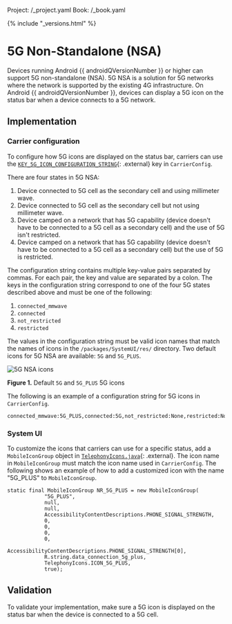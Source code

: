 Project: /_project.yaml
Book: /_book.yaml

{% include "_versions.html" %}

<!--
  Copyright 2019 The Android Open Source Project

  Licensed under the Apache License, Version 2.0 (the "License");
  you may not use this file except in compliance with the License.
  You may obtain a copy of the License at

      http://www.apache.org/licenses/LICENSE-2.0

  Unless required by applicable law or agreed to in writing, software
  distributed under the License is distributed on an "AS IS" BASIS,
  WITHOUT WARRANTIES OR CONDITIONS OF ANY KIND, either express or implied.
  See the License for the specific language governing permissions and
  limitations under the License.
-->

# 5G Non-Standalone (NSA)

Devices running Android {{ androidQVersionNumber }} or higher can support 5G
non-standalone (NSA). 5G NSA
is a solution for 5G networks where the network is supported by the existing 4G
infrastructure. On Android {{ androidQVersionNumber }}, devices can display a
5G icon on the status bar
when a device connects to a 5G network.

## Implementation

### Carrier configuration

To configure how 5G icons are displayed on the status bar, carriers can use the
[`KEY_5G_ICON_CONFIGURATION_STRING`](https://android.googlesource.com/platform/frameworks/base/+/refs/heads/master/telephony/java/android/telephony/CarrierConfigManager.java#2459){: .external}
key in `CarrierConfig`.

There are four states in 5G NSA:

1.  Device connected to 5G cell as the secondary cell and using
    millimeter wave.
1.  Device connected to 5G cell as the secondary cell but not using
    millimeter wave.
1.  Device camped on a network that has 5G capability (device doesn't have
    to be connected to a 5G cell as a secondary cell) and the use of 5G isn't
    restricted.
1.  Device camped on a network that has 5G capability (device doesn't have
    to be connected to a 5G cell as a secondary cell) but the use of 5G is
    restricted.

The configuration string contains multiple key-value pairs separated by commas.
For each pair, the key and value are separated by a colon. The keys in the
configuration string correspond to one of the four 5G states described above
and must be one of the following:

1.  `connected_mmwave`
1.  `connected`
1.  `not_restricted`
1.  `restricted`

The values in the configuration string must be valid icon names that match the
names of icons in the `/packages/SystemUI/res/` directory. Two default icons
for 5G NSA are available: `5G` and `5G_PLUS`.

![5G NSA icons](/devices/tech/connect/images/5g-nsa-icons.png)

**Figure 1.** Default `5G` and `5G_PLUS` 5G icons

The following is an example of a configuration string for 5G icons in
`CarrierConfig`.

```
connected_mmwave:5G_PLUS,connected:5G,not_restricted:None,restricted:None
```

### System UI

To customize the icons that carriers can use for a specific status, add a
`MobileIconGroup` object in
[`TelephonyIcons.java`](https://android.googlesource.com/platform/frameworks/base/+/master/packages/SystemUI/src/com/android/systemui/statusbar/policy/TelephonyIcons.java#25){: .external}.
The icon name in `MobileIconGroup` must match the icon name used in
`CarrierConfig`. The following shows an example of how to add a customized icon
with the name "5G_PLUS" to `MobileIconGroup`.

```
static final MobileIconGroup NR_5G_PLUS = new MobileIconGroup(
            "5G_PLUS",
            null,
            null,
            AccessibilityContentDescriptions.PHONE_SIGNAL_STRENGTH,
            0,
            0,
            0,
            0,

AccessibilityContentDescriptions.PHONE_SIGNAL_STRENGTH[0],
            R.string.data_connection_5g_plus,
            TelephonyIcons.ICON_5G_PLUS,
            true);
```

## Validation

To validate your implementation, make sure a 5G icon is displayed on the status
bar when the device is connected to a 5G cell.

